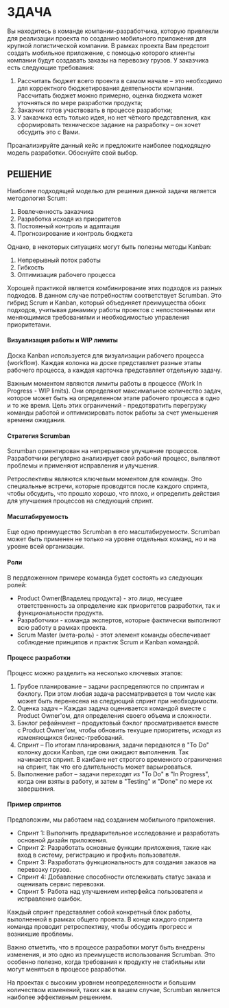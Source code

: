 # ЗДАЧА

Вы находитесь в команде компании-разработчика, которую привлекли для реализации проекта по созданию мобильного приложения для крупной логистической компании. В рамках проекта Вам предстоит создать мобильное приложение, с помощью которого клиенты компании будут создавать заказы на перевозку грузов. У заказчика есть следующие требования:

1. Рассчитать бюджет всего проекта в самом начале – это необходимо для корректного бюджетирования деятельности компании. Рассчитать бюджет можно примерно, оценка бюджета может уточняться по мере разработки продукта;
2. Заказчик готов участвовать в процессе разработки;
3. У заказчика есть только идея, но нет чёткого представления, как сформировать техническое задание на разработку – он хочет обсудить это с Вами.

Проанализируйте данный кейс и предложите наиболее подходящую модель разработки. Обоснуйте свой выбор.

## РЕШЕНИЕ

Наиболее подходящей моделью для решения данной задачи является методология Scrum:

1. Вовлеченность заказчика
2. Разработка исходя из приоритетов
3. Постоянный контроль и адаптация
4. Прогнозирование и контроль бюджета

Однако, в некоторых ситуациях могут быть полезны методы Kanban:
1. Непрерывный поток работы
2. Гибкость
3. Оптимизация рабочего процесса

Хорошей практикой является комбинирование этих подходов из разных подходов. В данном случае потребностям соответствует Scrumban. Это гибрид Scrum и Kanban, который объединяет преимущества обоих подходов, учитывая динамику работы проектов с непостоянными или меняющимися требованиями и необходимостью управления приоритетами.

#### Визуализация работы и WIP лимиты

Доска Kanban используется для визуализации рабочего процесса (workflow). Каждая колонка на доске представляет разные этапы рабочего процесса, а каждая карточка представляет отдельную задачу.

Важным моментом являются лимиты работы в процессе (Work In Progress - WIP limits). Они определяют максимальное количество задач, которое может быть на определенном этапе рабочего процесса в одно и то же время. Цель этих ограничений - предотвратить перегрузку команды работой и оптимизировать поток работы за счет уменьшения времени ожидания.

#### Стратегия Scrumban

Scrumban ориентирован на непрерывное улучшение процессов. Разработчики регулярно анализирует свой рабочий процесс, выявляют проблемы и применяют исправления и улучшения.

Ретроспективы являются ключевым моментом для команды. Это специальные встречи, которые проводятся после каждого спринта, чтобы обсудить, что прошло хорошо, что плохо, и определить действия для улучшения процессов на следующий спринт.

#### Масштабируемость

Еще одно преимущество Scrumban в его масштабируемости. Scrumban может быть применен не только на уровне отдельных команд, но и на уровне всей организации.

#### Роли

В пердложенном примере команда будет состоять из следующих ролей:
* Product Owner(Владелец продукта) - это лицо, несущее ответственность за определение как приоритетов разработки, так и функциональности продукта.
* Разработчики - команда экспертов, которые фактически выполняют всю работу в рамках проекта. 
* Scrum Master (мета-роль) - этот элемент команды обеспечивает соблюдение принципов и практик Scrum и Kanban командой.

#### Процесс разработки
  
Процесс можно разделить на несколько ключевых этапов:
1. Грубое планирование – задачи распределяются по спринтам и бэклогу. При этом любая задача рассматривается в том числе как может быть перенесена на следующий спринт при необходимости.
2. Оценка задач – Каждая задача оценивается командой вместе с Product Owner'ом, для определения своего объема и сложности.
3. Бэклог рефайнмент – продуктовый бэклог просматривается вместе с Product Owner'ом, чтобы обновить текущие приоритеты, исходя из изменяющихся бизнес-требований.
4. Спринт – По итогам планирования, задачи передаются в "To Do" колонку доски Kanban, где они ожидают выполнения. Так начинается спринт. В канбане нет строгого временного ограничения на спринт, так что его длительность может варьироваться.
5. Выполнение работ – задачи переходят из "To Do" в "In Progress", когда они взяты в работу, и затем в "Testing" и "Done" по мере их завершения.

#### Пример спринтов
Предположим, мы работаем над созданием мобильного приложения.

* Спринт 1: Выполнить предварительное исследование и разработать основной дизайн приложения.
* Спринт 2: Разработать основные функции приложения, такие как вход в систему, регистрацию и профиль пользователя.
* Спринт 3: Разработать функциональность для создания заказов на перевозку грузов.
* Спринт 4: Добавление способности отслеживать статус заказа и оценивать сервис перевозки.
* Спринт 5: Работа над улучшением интерфейса пользователя и исправление ошибок.

Каждый спринт представляет собой конкретный блок работы, выполненной в рамках общего проекта. В конце каждого спринта команда проводит ретроспективу, чтобы обсудить прогресс и возникшие проблемы.

Важно отметить, что в процессе разработки могут быть внедрены изменения, и это одно из преимуществ использования Scrumban. Это особенно полезно, когда требования к продукту не стабильны или могут меняться в процессе разработки.

На проектах с высоким уровнем неопределенности и большим количеством изменений, таких как в вашем случае, Scrumban является наиболее эффективным решением.